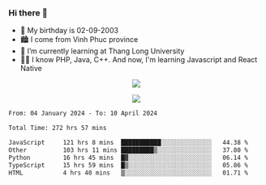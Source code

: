 ### Hi there 👋
- 🎂 My birthday is 02-09-2003
- 🏙️ I come from Vinh Phuc province
- 🌱 I’m currently learning at Thang Long University
- 🧑‍💻 I know PHP, Java, C++. And now, I'm learning Javascript and React Native
<p align="center"><img src="https://github-readme-stats.vercel.app/api?username=tmquang0209&show_icons=true&theme=gradient"></p>
<p align="center"><img src="https://github-readme-stats.vercel.app/api/top-langs/?username=tmquang0209&hide=scss,css&langs_count=10"></p>
<!--START_SECTION:waka-->

```txt
From: 04 January 2024 - To: 10 April 2024

Total Time: 272 hrs 57 mins

JavaScript     121 hrs 8 mins  ███████████░░░░░░░░░░░░░░   44.38 %
Other          103 hrs 11 mins █████████▒░░░░░░░░░░░░░░░   37.80 %
Python         16 hrs 45 mins  █▓░░░░░░░░░░░░░░░░░░░░░░░   06.14 %
TypeScript     15 hrs 59 mins  █▒░░░░░░░░░░░░░░░░░░░░░░░   05.86 %
HTML           4 hrs 40 mins   ▒░░░░░░░░░░░░░░░░░░░░░░░░   01.71 %
```

<!--END_SECTION:waka-->
